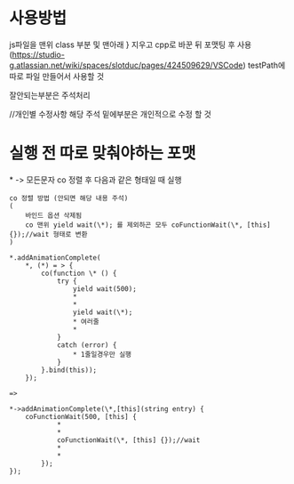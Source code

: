 
# 사용방법
js파일을 맨위 class 부분 및 맨아래 } 지우고 cpp로 바꾼 뒤 
포맷팅 후 사용 (https://studio-g.atlassian.net/wiki/spaces/slotduc/pages/424509629/VSCode)
testPath에 따로 파일 만들어서 사용할 것

잘안되는부분은 주석처리

//개인별 수정사항
해당 주석 밑에부분은 개인적으로 수정 할 것

# 실행 전 따로 맞춰야하는 포맷
\* -> 모든문자
co
정렬 후 다음과 같은 형태일 때 실행
```
co 정렬 방법 (안되면 해당 내용 주석)
(
    바인드 옵션 삭제됨
    co 맨위 yield wait(\*); 를 제외하곤 모두 coFunctionWait(\*, [this] {});//wait 형태로 변환
)
```

```
*.addAnimationComplete(
    *, (*) = > {
        co(function \* () {
            try {
                yield wait(500);
                *
                *
                yield wait(\*);
                * 여러줄
                *
            }
            catch (error) {
                * 1줄일경우만 실행
            }
        }.bind(this));
    });

=>

*->addAnimationComplete(\*,[this](string entry) {
    coFunctionWait(500, [this] {
            *
            *
            coFunctionWait(\*, [this] {});//wait
            *
            *
        });
});
```
